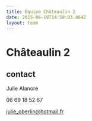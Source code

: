 ```yaml
---
title: Équipe Châteaulin 2
date: 2025-06-19T14:59:03.464Z
layout: team
---
```


# Châteaulin 2



## contact 

Julie Alanore

06 69 18 52 67

julie_oberlin@hotmail.fr

